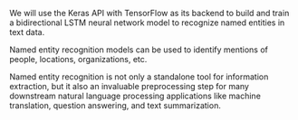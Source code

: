 We will use the Keras API with TensorFlow as its backend to build and train a bidirectional LSTM neural network model to recognize named entities in text data. 

Named entity recognition models can be used to identify mentions of people, locations, organizations, etc. 

Named entity recognition is not only a standalone tool for information extraction, but it also an invaluable preprocessing step for many downstream natural language processing applications like machine translation, question answering, and text summarization. 
